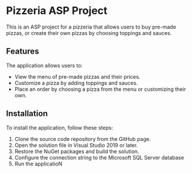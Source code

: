 # Pizzeria ASP Project
This is an ASP project for a pizzeria that allows users to buy pre-made pizzas, or create their own pizzas by choosing toppings and sauces.

## Features
The application allows users to:

* View the menu of pre-made pizzas and their prices.
* Customize a pizza by adding toppings and sauces.
* Place an order by choosing a pizza from the menu or customizing their own.

## Installation
To install the application, follow these steps:
1. Clone the source code repository from the GitHub page.
2. Open the solution file in Visual Studio 2019 or later.
3. Restore the NuGet packages and build the solution.
4. Configure the connection string to the Microsoft SQL Server database
5. Run the applicatioN

